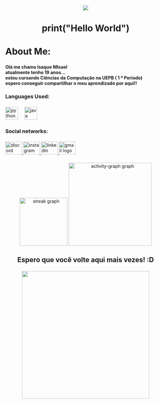 <div align="center">
  <img src="https://profile-counter.glitch.me/isaqueopz/count.svg?"  />
</div>

###

<h1 align="center">print("Hello World")</h1>

###

<h1 align="left">About Me:</h1>

###

<h4 align="left">Olá me chamo Isaque MIsael<br> atualmente tenho 19 anos...<br>estou cursando Ciências da Computação na UEPB ( 1 º Período)<br>espero  conseguir compartilhar o meu aprendizado por aqui!!</h4>

###

<h3 align="left">Languages ​​Used:</h3>

###

<div align="left">
  <img src="https://cdn.jsdelivr.net/gh/devicons/devicon/icons/python/python-original.svg" height="40" alt="python logo"  />
  <img width="12" />
  <img src="https://cdn.jsdelivr.net/gh/devicons/devicon/icons/java/java-original.svg" height="40" alt="java logo"  />
</div>

###

<h3 align="left">Social networks:</h3>

###

<div align="left">
  <a href="zckfpss" target="_blank">
    <img src="https://raw.githubusercontent.com/maurodesouza/profile-readme-generator/master/src/assets/icons/social/discord/default.svg" width="52" height="40" alt="discord logo"  />
  </a>
  <a href="https://www.instagram.com/isaquerx_/" target="_blank">
    <img src="https://raw.githubusercontent.com/maurodesouza/profile-readme-generator/master/src/assets/icons/social/instagram/default.svg" width="52" height="40" alt="instagram logo"  />
  </a>
  <a href="https://www.linkedin.com/in/isaque-misael-977793318/" target="_blank">
    <img src="https://raw.githubusercontent.com/maurodesouza/profile-readme-generator/master/src/assets/icons/social/linkedin/default.svg" width="52" height="40" alt="linkedin logo"  />
  </a>
  <a href="isaquedinizpb@gmail.com" target="_blank">
    <img src="https://raw.githubusercontent.com/maurodesouza/profile-readme-generator/master/src/assets/icons/social/gmail/default.svg" width="52" height="40" alt="gmail logo"  />
  </a>
</div>

###

<div align="center">
  <img src="https://streak-stats.demolab.com?user=isaqueopz&locale=en&mode=daily&theme=prussian&hide_border=false&border_radius=5&order=3" height="150" alt="streak graph"  />
  <img src="https://github-readme-activity-graph.vercel.app/graph?username=isaqueopz&radius=16&theme=github-dark&area=true&order=5&hide_border=false&custom_title=Estat%C3%ADsticas%20de%20Atividade" height="260" alt="activity-graph graph"  />
</div>

###

<h2 align="center">Espero que você volte aqui mais vezes! :D</h2>

###

<div align="center">
  <img height="400" src="https://user-images.githubusercontent.com/74038190/225813708-98b745f2-7d22-48cf-9150-083f1b00d6c9.gif"  />
</div>

###
